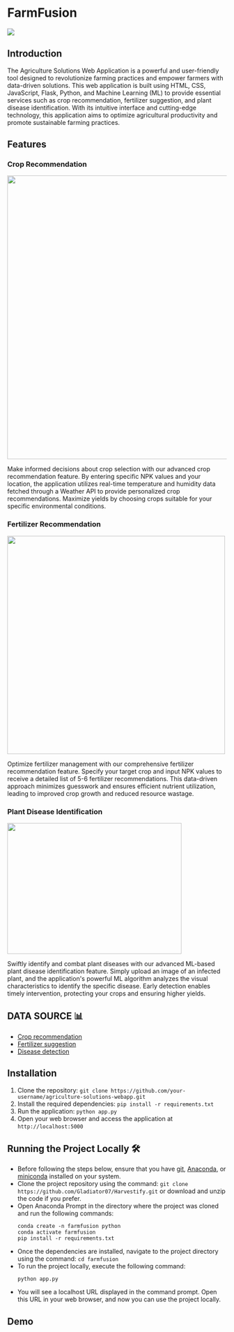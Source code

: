# FarmFusion

<img src="https://www.iisd.org/sites/default/files/styles/og_image/public/2020-06/RS2085_food-agriculture-topic.jpg?itok=cM6jCv9Q">

## Introduction

The Agriculture Solutions Web Application is a powerful and user-friendly tool designed to revolutionize farming practices and empower farmers with data-driven solutions. This web application is built using HTML, CSS, JavaScript, Flask, Python, and Machine Learning (ML) to provide essential services such as crop recommendation, fertilizer suggestion, and plant disease identification. With its intuitive interface and cutting-edge technology, this application aims to optimize agricultural productivity and promote sustainable farming practices.

## Features

### Crop Recommendation

<img src="https://media.istockphoto.com/id/177406803/photo/nebraska-cornfield.jpg?s=612x612&w=0&k=20&c=C-V8naH3UT0ZbHLX90V4G3Ycp91AeamkZuYScrsbvUg=" width="650">

Make informed decisions about crop selection with our advanced crop recommendation feature. By entering specific NPK values and your location, the application utilizes real-time temperature and humidity data fetched through a Weather API to provide personalized crop recommendations. Maximize yields by choosing crops suitable for your specific environmental conditions.

### Fertilizer Recommendation

<img src="https://www.geturbanleaf.com/cdn/shop/articles/fertilizer-1000x675.jpg?v=1629183715" width ="500">

Optimize fertilizer management with our comprehensive fertilizer recommendation feature. Specify your target crop and input NPK values to receive a detailed list of 5-6 fertilizer recommendations. This data-driven approach minimizes guesswork and ensures efficient nutrient utilization, leading to improved crop growth and reduced resource wastage.

### Plant Disease Identification

<img src="https://www.familyhandyman.com/wp-content/uploads/2020/05/Black-Spot-Diplocarpon-rosae-GettyImages-1097545284.jpg?fit=696,696" width="400" height="300">

Swiftly identify and combat plant diseases with our advanced ML-based plant disease identification feature. Simply upload an image of an infected plant, and the application's powerful ML algorithm analyzes the visual characteristics to identify the specific disease. Early detection enables timely intervention, protecting your crops and ensuring higher yields.

## DATA SOURCE 📊
- [Crop recommendation ](https://www.kaggle.com/atharvaingle/crop-recommendation-dataset)
- [Fertilizer suggestion](https://github.com/Gladiator07/Harvestify/blob/master/Data-processed/fertilizer.csv)
- [Disease detection](https://www.kaggle.com/vipoooool/new-plant-diseases-dataset)

## Installation

1. Clone the repository: `git clone https://github.com/your-username/agriculture-solutions-webapp.git`
2. Install the required dependencies: `pip install -r requirements.txt`
3. Run the application: `python app.py`
4. Open your web browser and access the application at `http://localhost:5000`

## Running the Project Locally 🛠️
- Before following the steps below, ensure that you have [git](https://git-scm.com/download), [Anaconda](https://www.anaconda.com/), or [miniconda](https://docs.conda.io/en/latest/miniconda.html) installed on your system.
- Clone the project repository using the command: `git clone https://github.com/Gladiator07/Harvestify.git` or download and unzip the code if you prefer.
- Open Anaconda Prompt in the directory where the project was cloned and run the following commands:
  ```
  conda create -n farmfusion python
  conda activate farmfusion
  pip install -r requirements.txt
  ```
- Once the dependencies are installed, navigate to the project directory using the command: `cd farmfusion`
- To run the project locally, execute the following command:
  ```
  python app.py
  ```
- You will see a localhost URL displayed in the command prompt. Open this URL in your web browser, and now you can use the project locally.


## Demo



